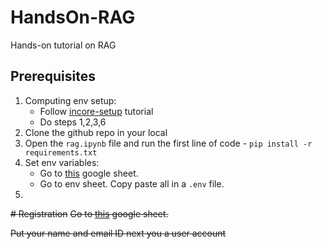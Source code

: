 # HandsOn-RAG
Hands-on tutorial on RAG

## Prerequisites
1. Computing env setup:
   - Follow [incore-setup](https://incore.ncsa.illinois.edu/doc/incore/getting_started.html#install-pyincore-package-quick-reference) tutorial
   - Do steps 1,2,3,6
1. Clone the github repo in your local
2. Open the `rag.ipynb` file and run the first line of code - `pip install -r requirements.txt`
3. Set env variables:
   - Go to [this](https://docs.google.com/spreadsheets/d/1mvL6bwW5SBj03RvamBbDV9qcOg5pqKgH0Yo2K2Ry9Uw/edit?gid=273629540#gid=273629540) google sheet.
   - Go to env sheet. Copy paste all in a `.env` file.
5. 


~~# Registration~~
~~Go to [this](https://docs.google.com/spreadsheets/d/1mvL6bwW5SBj03RvamBbDV9qcOg5pqKgH0Yo2K2Ry9Uw/edit?gid=273629540#gid=273629540) google sheet.~~

~~Put your name and email ID next you a user account~~
